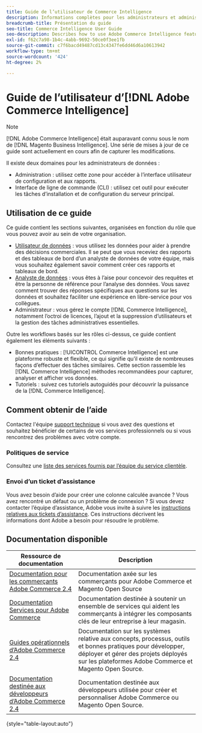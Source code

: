 ```yaml
---
title: Guide de l’utilisateur de Commerce Intelligence
description: Informations complètes pour les administrateurs et administratrices de données Commerce Intelligence.
breadcrumb-title: Présentation du guide
seo-title: Commerce Intelligence User Guide
seo-description: Describes how to use Adobe Commerce Intelligence features used to gain insights from Adobe Commerce or Magento Open Source data, along with other third-party data sources.
exl-id: f62c7a98-1b4c-4abb-9692-50ce0f3ee1fb
source-git-commit: c7f6bacd49487cd13c4347fe6dd46d6a10613942
workflow-type: tm+mt
source-wordcount: '424'
ht-degree: 2%

---
```



# Guide de l’utilisateur d’[!DNL Adobe Commerce Intelligence]

>[!NOTE]
>
>[!DNL Adobe Commerce Intelligence] était auparavant connu sous le nom de [!DNL Magento Business Intelligence]. Une série de mises à jour de ce guide sont actuellement en cours afin de capturer les modifications.

Il existe deux domaines pour les administrateurs de données :

- Administration : utilisez cette zone pour accéder à l’interface utilisateur de configuration et aux rapports.
- Interface de ligne de commande (CLI) : utilisez cet outil pour exécuter les tâches d’installation et de configuration du serveur principal.

## Utilisation de ce guide

Ce guide contient les sections suivantes, organisées en fonction du rôle que vous pouvez avoir au sein de votre organisation.

- [Utilisateur de données](data-user.md) : vous utilisez les données pour aider à prendre des décisions commerciales. Il se peut que vous receviez des rapports et des tableaux de bord d’un analyste de données de votre équipe, mais vous souhaitez également savoir comment créer ces rapports et tableaux de bord.
- [Analyste de données](data-analyst.md) : vous êtes à l’aise pour concevoir des requêtes et être la personne de référence pour l’analyse des données. Vous savez comment trouver des réponses spécifiques aux questions sur les données et souhaitez faciliter une expérience en libre-service pour vos collègues.
- Administrateur : vous gérez le compte [!DNL Commerce Intelligence], notamment l’octroi de licences, l’ajout et la suppression d’utilisateurs et la gestion des tâches administratives essentielles.

Outre les workflows basés sur les rôles ci-dessus, ce guide contient également les éléments suivants :

- Bonnes pratiques : [!UICONTROL Commerce Intelligence] est une plateforme robuste et flexible, ce qui signifie qu’il existe de nombreuses façons d’effectuer des tâches similaires. Cette section rassemble les [!DNL Commerce Intelligence] méthodes recommandées pour capturer, analyser et afficher vos données.
- Tutoriels : suivez ces tutoriels autoguidés pour découvrir la puissance de la [!DNL Commerce Intelligence].

## Comment obtenir de l’aide

Contactez l&#39;équipe [support technique](https://experienceleague.adobe.com/docs/commerce-knowledge-base/kb/troubleshooting/miscellaneous/mbi-service-policies.html?lang=fr) si vous avez des questions et souhaitez bénéficier de certains de vos services professionnels ou si vous rencontrez des problèmes avec votre compte.

### Politiques de service

Consultez une [liste des services fournis par l’équipe du service clientèle](https://experienceleague.adobe.com/docs/commerce-knowledge-base/kb/troubleshooting/miscellaneous/mbi-service-policies.html?lang=fr).

### Envoi d’un ticket d’assistance

Vous avez besoin d’aide pour créer une colonne calculée avancée ? Vous avez rencontré un défaut ou un problème de connexion ? Si vous devez contacter l’équipe d’assistance, Adobe vous invite à suivre les [instructions relatives aux tickets d’assistance](https://experienceleague.adobe.com/docs/commerce-knowledge-base/kb/troubleshooting/miscellaneous/mbi-service-policies.html?lang=fr). Ces instructions décrivent les informations dont Adobe a besoin pour résoudre le problème.

## Documentation disponible

| Ressource de documentation | Description |
|----------------------- | ----------- |
| [Documentation pour les commerçants Adobe Commerce 2.4](https://experienceleague.adobe.com/docs/commerce-admin/user-guides/home.html?lang=fr) | Documentation axée sur les commerçants pour Adobe Commerce et Magento Open Source |
| [Documentation Services pour Adobe Commerce](https://experienceleague.adobe.com/docs/commerce-merchant-services/user-guides/home.html?lang=fr) | Documentation destinée à soutenir un ensemble de services qui aident les commerçants à intégrer les composants clés de leur entreprise à leur magasin. |
| [Guides opérationnels d’Adobe Commerce 2.4](https://experienceleague.adobe.com/docs/commerce-operations/operational-guides/home.html?lang=fr) | Documentation sur les systèmes relative aux concepts, processus, outils et bonnes pratiques pour développer, déployer et gérer des projets déployés sur les plateformes Adobe Commerce et Magento Open Source. |
| [Documentation destinée aux développeurs d’Adobe Commerce 2.4](https://developer.adobe.com/commerce/) | Documentation destinée aux développeurs utilisée pour créer et personnaliser Adobe Commerce ou Magento Open Source. |

{style="table-layout:auto"}
